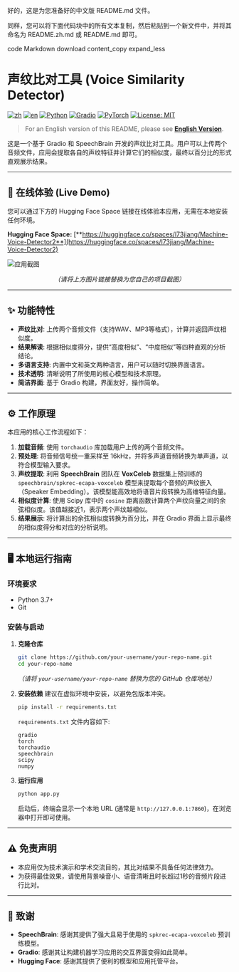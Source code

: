 好的，这是为您准备好的中文版 README.md 文件。

同样，您可以将下面代码块中的所有文本复制，然后粘贴到一个新文件中，并将其命名为 README.zh.md 或 README.md 即可。

code
Markdown
download
content_copy
expand_less

# 声纹比对工具 (Voice Similarity Detector)

[![zh](https://img.shields.io/badge/language-中文-blue.svg)](README.zh.md)
[![en](https://img.shields.io/badge/language-English-orange.svg)](README.md)
[![Python](https://img.shields.io/badge/Python-3.7+-blue.svg)](https://www.python.org/)
[![Gradio](https://img.shields.io/badge/Gradio-4.x-orange)](https://www.gradio.app/)
[![PyTorch](https://img.shields.io/badge/PyTorch-2.x-red)](https://pytorch.org/)
[![License: MIT](https://img.shields.io/badge/License-MIT-yellow.svg)](https://opensource.org/licenses/MIT)

> For an English version of this README, please see [**English Version**](README.md).

这是一个基于 Gradio 和 SpeechBrain 开发的声纹比对工具。用户可以上传两个音频文件，应用会提取各自的声纹特征并计算它们的相似度，最终以百分比的形式直观展示结果。

---

## 🚀 在线体验 (Live Demo)

您可以通过下方的 Hugging Face Space 链接在线体验本应用，无需在本地安装任何环境。

**Hugging Face Space:** [**https://huggingface.co/spaces/l73jiang/Machine-Voice-Detector2**](https://huggingface.co/spaces/l73jiang/Machine-Voice-Detector2)

![应用截图](https://raw.githubusercontent.com/your-username/your-repo/main/screenshot-zh.png)
*<p align="center">（请将上方图片链接替换为您自己的项目截图）</p>*

---

## ✨ 功能特性

*   **声纹比对**: 上传两个音频文件（支持WAV、MP3等格式），计算并返回声纹相似度。
*   **结果解读**: 根据相似度得分，提供“高度相似”、“中度相似”等四种直观的分析结论。
*   **多语言支持**: 内置中文和英文两种语言，用户可以随时切换界面语言。
*   **技术透明**: 清晰说明了所使用的核心模型和技术原理。
*   **简洁界面**: 基于 Gradio 构建，界面友好，操作简单。

---

## ⚙️ 工作原理

本应用的核心工作流程如下：

1.  **加载音频**: 使用 `torchaudio` 库加载用户上传的两个音频文件。
2.  **预处理**: 将音频信号统一重采样至 16kHz，并将多声道音频转换为单声道，以符合模型输入要求。
3.  **声纹提取**: 利用 **SpeechBrain** 团队在 **VoxCeleb** 数据集上预训练的 `speechbrain/spkrec-ecapa-voxceleb` 模型来提取每个音频的声纹嵌入（Speaker Embedding）。该模型能高效地将语音片段转换为高维特征向量。
4.  **相似度计算**: 使用 Scipy 库中的 `cosine` 距离函数计算两个声纹向量之间的余弦相似度。该值越接近1，表示两个声纹越相似。
5.  **结果展示**: 将计算出的余弦相似度转换为百分比，并在 Gradio 界面上显示最终的相似度得分和对应的分析说明。

---

## 🖥️ 本地运行指南

### 环境要求

*   Python 3.7+
*   Git

### 安装与启动

1.  **克隆仓库**
    ```bash
    git clone https://github.com/your-username/your-repo-name.git
    cd your-repo-name
    ```
    *（请将 `your-username/your-repo-name` 替换为您的 GitHub 仓库地址）*

2.  **安装依赖**
    建议在虚拟环境中安装，以避免包版本冲突。
    ```bash
    pip install -r requirements.txt
    ```
    `requirements.txt` 文件内容如下:
    ```text
    gradio
    torch
    torchaudio
    speechbrain
    scipy
    numpy
    ```

3.  **运行应用**
    ```bash
    python app.py
    ```
    启动后，终端会显示一个本地 URL (通常是 `http://127.0.0.1:7860`)，在浏览器中打开即可使用。

---

## ⚠️ 免责声明

*   本应用仅为技术演示和学术交流目的，其比对结果不具备任何法律效力。
*   为获得最佳效果，请使用背景噪音小、语音清晰且时长超过1秒的音频片段进行比对。

---

## 🙏 致谢

*   **SpeechBrain**: 感谢其提供了强大且易于使用的 `spkrec-ecapa-voxceleb` 预训练模型。
*   **Gradio**: 感谢其让构建机器学习应用的交互界面变得如此简单。
*   **Hugging Face**: 感谢其提供了便利的模型和应用托管平台。
